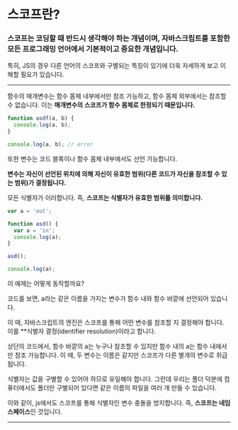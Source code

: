 # 스코프란?

### 스코프는 코딩할 때 반드시 생각해야 하는 개념이며, 자바스크립트를 포함한 모든 프로그래밍 언어에서 기본적이고 중요한 개념입니다.

특히, JS의 경우 다른 언어의 스코프와 구별되는 특징이 있기에 더욱 자세하게 보고 이해할 필요가 있습니다.

---

함수의 매개변수는 함수 몸체 내부에서만 참조 가능하고, 함수 몸체 외부에서는 참조할 수 없습니다. 이는 **매개변수의 스코프가 함수 몸체로 한정되기 때문입니다.**

```js
function asdf(a, b) {
  console.log(a, b);
}

console.log(a, b); // error
```

또한 변수는 코드 블록이나 함수 몸체 내부에서도 선언 가능합니다.

**변수는 자신이 선언된 위치에 의해 자신이 유효한 범위(다른 코드가 자신을 참조할 수 있는 범위)가 결정됩니다.**

모든 식별자가 이러합니다. 즉, **스코프는 식별자가 유효한 범위를 의미합니다.**

```js
var a = 'out';

function asd() {
  var a = 'in';
  console.log(a);
}

asd();

console.log(a);
```

이 예제는 어떻게 동작할까요?

코드를 보면, a라는 같은 이름을 가지는 변수가 함수 내와 함수 바깥에 선언되어 있습니다.

이 때, 자바스크립트의 엔진은 스코프를 통해 어떤 변수를 참조할 지 결정해야 합니다. 이를 \*\*식별자 결정(identifier resolution)이라고 합니다.

상단의 코드에서, 함수 바깥의 a는 누구나 참조할 수 있지만 함수 내의 a는 함수 내에서만 참조 가능합니다.
이 때, 두 변수는 이름은 같지만 스코프가 다른 별개의 변수로 취급됩니다.

식별자는 값을 구별할 수 있어야 하므로 유일해야 합니다. 그런데 우리는 폴더 덕분에 컴퓨터에서도 폴더만 구별되어 있다면 같은 이름의 파일을 여러 개 만들 수 있습니다.

이와 같이, js에서도 스코프를 통해 식별자인 변수 충돌을 방지합니다. 즉, **스코프는 네임스페이스**인 것입니다.

---
